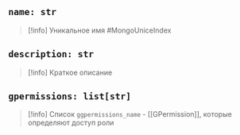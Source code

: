 ## `name: str`
> [!info] Уникальное имя #MongoUniceIndex 

## `description: str`
> [!info] Краткое описание

## `gpermissions: list[str]`
> [!info] Список `ggpermissions_name` - [[GPermission]], которые определяют доступ роли

